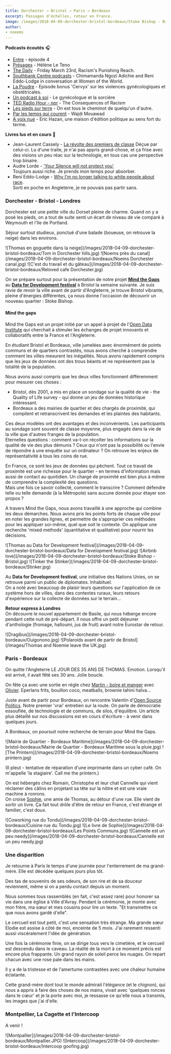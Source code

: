 ```yaml
---
title: Dorchester → Bristol → Paris → Bordeaux
excerpt: Passages d'échelles, retour en France.
image: /images/2018-04-09-dorchester-bristol-bordeaux/Stoke Bishop - Bristol.jpg
author:
- noeems
---
```


**Podcasts écoutés** 🎧
* [Entre](https://louiemedia.com/entre) - épisode 4
* [Présages](https://soundcloud.com/presages-podcast) - Hélène Le Teno
* [The Daily](https://www.nytimes.com/2018/03/23/podcasts/the-daily/race-class-men.html) - Friday March 23rd, Racism's Punishing Reach.
* [Southbank Centre podcasts](https://www.southbankcentre.co.uk/blog/wow-%E2%80%93-women-world-2017-highlights-podcast) - Chimamanda Ngozi Adichie and Reni Eddo-Lodge in conversation at Women of the World.
* [La Poudre](http://www.nouvellesecoutes.fr/la-poudre-cervyx/) - Episode bonus 'Cervyx' sur les violences gynécologiques et obstétricales.
* [Un podcast à soi](https://www.arteradio.com/son/61659783/un_podcast_soi_ndeg6_le_gynecologue_et_la_sorciere) - Le gynécologue et la sorcière
* [TED Radio Hour - npr](https://www.npr.org/programs/ted-radio-hour/) - The Consequences of Racism
* [Les pieds sur terre](https://www.franceculture.fr/emissions/les-pieds-sur-terre/est-tous-le-cheminot-de-quelquun) - On est tous le cheminot de quelqu'un d'autre.
* [Par les temps qui courent](https://www.franceculture.fr/emissions/par-les-temps-qui-courent/wajdi-mouwad) - Wajdi Mouawad
* [A voix nue](https://www.franceculture.fr/emissions/a-voix-nue/eric-hazan-15-une-maison-dedition-politique-au-sens-fort-du-terme) - Eric Hazan, une maison d'édition politique au sens fort du terme.

**Livres lus et en cours** 📖  
* Jean-Laurent Cassely - [La révolte des premiers de classe](https://www.arte.tv/fr/videos/077796-000-A/la-revolte-des-premiers-de-la-classe/)
Déçue par celui-ci. Lu d'une traite, je n'ai pas appris grand-chose, et ça frise avec des visions un peu réac sur la technologie, en tous cas une perspective trop binaire.
* Audre Lorde - ['Your Silence will not protect you'](https://www.theguardian.com/books/2017/oct/04/your-silence-will-not-protect-you-by-audre-lorder-review)   
Toujours aussi riche. Je prends mon temps pour absorber.
* Reni Eddo-Lodge - [Why I'm no longer talking to white people about race](https://www.theguardian.com/world/2017/may/30/why-im-no-longer-talking-to-white-people-about-race).  
 Sorti en poche en Angleterre, je ne pouvais pas partir sans.

### Dorchester - Bristol - Londres

Dorchester est une petite ville du Dorset pleine de charme. Quand on y a posé les pieds, on a tout de suite senti un écart de niveau de vie comparé à Weymouth et l'Ile de Portland.

Séjour surtout studieux, ponctué d'une balade (boueuse, on retrouve la neige) dans les environs.

<section class="gallery" markdown="span">
![Thomas en goguette dans la neige](/images/2018-04-09-dorchester-bristol-bordeaux/Tom in Dorchester hills.jpg)
![Noems près du canal](/images/2018-04-09-dorchester-bristol-bordeaux/Noems Dorchester canal.jpg)
![C'est du travail et du gâteau](/images/2018-04-09-dorchester-bristol-bordeaux/Reloved cafe Dorchester.jpg)
</section>

On se prépare surtout pour la présentation de notre projet **[Mind the Gaps](http://mind-the-gaps.org/)** au **[Data for Development festival](http://www.data4sdgs.org/news/data-development-festival)** à Bristol la semaine suivante. Je suis ravie de revoir la ville avant de partir d'Angleterre, je trouve Bristol vibrante, pleine d'énergies différentes, ça nous donne l'occasion de découvrir un nouveau quartier : Stoke Bishop.

#### Mind the gaps

Mind the Gaps est un projet initié par un appel à projet de l'[Open Data Institute](https://theodi.org/article/the-odi-launches-three-collaborative-data-innovation-projects-between-the-uk-and-france/) qui cherchait à stimuler les échanges de projet innovants et collaboratifs entre la France et l'Angleterre.

En étudiant Bristol et Bordeaux, ville jumelées avec énormément de points communs et de quartiers contrastés, nous avons cherché à comprendre comment les villes mesurent les inégalités.
Nous avons rapidement compris que les jeux de données ont des trous béants et ne représentent pas la totalité de la population.

Nous avons aussi compris que les deux villes fonctionnent différemment pour mesurer ces choses :
* Bristol, dès 2001, a mis en place un sondage sur la qualité de vie - the Quality of Life survey - qui donne un jeu de données historique intéressant.
* Bordeaux a des mairies de quartier et des chargés de proximité, qui compilent et retranscrivent les demandes et les plaintes des habitants.

Ces deux modèles ont des avantages et des inconvénients.
Les participants au sondage sont souvent de classe moyenne, plus engagés dans la vie de la ville que d'autres franges de la population.  
Eternelles questions : comment va-t-on récolter les informations sur la qualité de vie des plus démunis ?
Ceux qui n'ont pas la possibilité ou l'envie de répondre à une enquête sur un ordinateur ?
On retrouve les enjeux de représentativité à tous les coins de rue.

En France, ce sont les jeux de données qui pêchent.
Tout ce travail de proximité est une richesse pour le quartier - en termes d'information mais aussi de contact au quotidien. Un chargé de proximité est bien plus à même de comprendre la complexité des questions.   
Mais une fois ce savoir collecté, comment le transcrire ? Comment défendre telle ou telle demande (à la Métropole) sans aucune donnée pour étayer son propos ?

A travers Mind the Gaps, nous avons travaillé à une approche qui combine les deux démarches. Nous avons pris les points forts de chaque ville pour en noter les grandes lignes, et permettre de s'approprier ces méthodes pour les appliquer soi-même, quel que soit le contexte.
On applique une recherche 'mixed methods' (quantitative et qualitative) pour nourrir les décisions.

<section class="gallery" markdown="span">
![Thomas au Data for Development festival](/images/2018-04-09-dorchester-bristol-bordeaux/Data for Development festival.jpg)
![Airbnb love](/images/2018-04-09-dorchester-bristol-bordeaux/Stoke Bishop - Bristol.jpg)
![Tinker the Stinker](/images/2018-04-09-dorchester-bristol-bordeaux/Stinker.jpg)
</section>

Au **Data for Development festival**, une initiative des Nations Unies, on se retrouve parmi un public de diplomates. Inhabituel.  
On a noté avec beaucoup de plaisir leurs questions sur l'application de ce système hors de villes, dans des contextes ruraux, leurs retours d'expérience sur la collecte de données sur le terrain...

**Retour express à Londres**  
On découvre le nouvel appartement de Basile, qui nous héberge encore pendant cette nuit de pré-départ. Il nous offre un petit déjeuner d'anthologie (fromage, halloumi, jus de fruit) avant notre Eurostar de retour.

<section class="gallery" markdown="span">
![Dragibus](/images/2018-04-09-dorchester-bristol-bordeaux/Ouigonono.jpg)
![Polaroids avant de partir de Bristol](/images/Thomas and Noemie leave the UK.jpg)
</section>

### Paris - Bordeaux

On quitte l'Angleterre LE JOUR DES 35 ANS DE THOMAS. Emotion.
Lorsqu'il est arrivé, il avait fêté ses 30 ans. Jolie boucle.

On fête ça avec une sortie en règle chez [Martin - boire et manger](http://bar-martin.fr/) avec [Olivier](https://twitter.com/olivierlacan). Eperlans frits, bouillon coco, meatballs, brownie tahini halva...

Juste avant de partir pour Bordeaux, on rencontre Valentin d'[Open Source Politics](http://www.opensourcepolitics.eu/).
Notre premier 'vrai' entretien sur la route.
On parle de démocratie essouflée, de technologie et de communs, de silos, d'équilibre.
Un article plus détaillé sur nos discussions est en cours d'écriture - à venir dans quelques jours.

A Bordeaux, on poursuit notre recherche de terrain pour Mind the Gaps.

<section class="gallery" markdown="span">
![Mairie de Quartier - Bordeaux Maritime](/images/2018-04-09-dorchester-bristol-bordeaux/Mairie de Quartier - Bordeaux Maritime sous la pluie.jpg)
![The Printern](/images/2018-04-09-dorchester-bristol-bordeaux/Noems printern.jpg)
</section>

(Il pleut - tentative de réparation d'une imprimante dans un cyber café. On m'appelle 'la stagiaire'. Call me the printern.)

On est hébergés chez Romain, Christophe et leur chat Cannelle qui vient réclamer des câlins en projetant sa tête sur la nôtre et est une vraie machine à ronrons.  
On croise [Sophie](https://lexperiencedudesordre.com/), une amie de Thomas, au détour d'une rue. Elle vient de sortir un livre.
Ça fait tout drôle d'être de retour en France, c'est étrange et familier, c'est doux.

<section class="gallery" markdown="span">
![Coworking rue du Tondu](/images/2018-04-09-dorchester-bristol-bordeaux/Cuisine rue du Tondu.jpg)
![Le livre de Sophie](/images/2018-04-09-dorchester-bristol-bordeaux/Les Points Communs.jpg)
![Cannelle est un peu needy](/images/2018-04-09-dorchester-bristol-bordeaux/Cannelle est un peu needy.jpg)
</section>

### Une disparition

Je retourne à Paris le temps d'une journée pour l'enterrement de ma grand-mère. Elle est décédée quelques jours plus tôt.

Des tas de souvenirs de ses odeurs, de son rire et de sa douceur reviennent, même si on a perdu contact depuis un moment.

Nous sommes tous rassemblés (en fait, c'est assez rare) pour honorer sa vie dans une église à Ville d'Avray. Pendant la cérémonie, je monte avec mon frère, ma sœur et mes cousins pour lire un texte. "Et transmettre ce que nous avons gardé d'elle".

Le cercueil est tout petit, c'est une sensation très étrange. Ma grande sœur Elodie est assise à côté de moi, enceinte de 5 mois. J'ai rarement ressenti aussi viscéralement l'idée de génération.

Une fois la cérémonie finie, on se dirige tous vers le cimetière, et le cercueil est descendu dans le caveau. La réalité de la mort à ce moment précis est encore plus frappante. Un grand rayon de soleil perce les nuages. On repart chacun avec une rose pale dans les mains.

Il y a de la tristesse et de l'amertume contrastées avec une chaleur humaine éclatante.

Cette grand-mère dont tout le monde admirait l'élégance (et le chignon), qui nous a appris à faire des choses de nos mains, vivait avec 'quelques ronces dans le cœur' et je la porte avec moi, je ressasse ce qu'elle nous a transmis, les images que j'ai d'elle.

### Montpellier, La Cagette et l'Intercoop

A venir !

<section class="gallery" markdown="span">
![Montpallier](/images/2018-04-09-dorchester-bristol-bordeaux/Montpallier.JPG)
![Intercoop](/images/2018-04-09-dorchester-bristol-bordeaux/Intercoop goofing.jpg)
</section>
